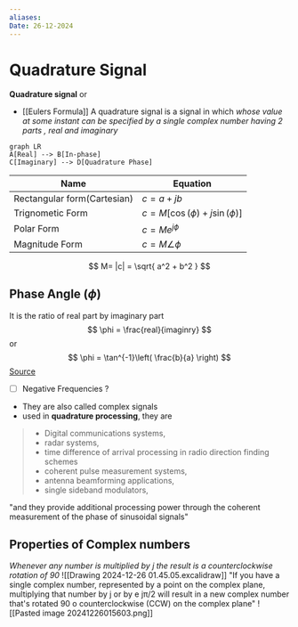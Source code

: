 ```yaml
---
aliases: 
Date: 26-12-2024
---
```

# Quadrature Signal
**Quadrature signal** or 
 - [[Eulers Formula]]
A quadrature signal is a signal in which *whose value at some instant can be specified by a single complex number having 2 parts , real and imaginary*

```mermaid
graph LR
A[Real] --> B[In-phase]
C[Imaginary] --> D[Quadrature Phase]
```


| Name                        | Equation                      |
| --------------------------- | ----------------------------- |
| Rectangular form(Cartesian) | $c=a+jb$                      |
| Trignometic Form            | $c=M[\cos(\phi)+j\sin(\phi)]$ |
| Polar Form                  | $c=Me^{j\phi}$                |
| Magnitude Form              | $c=M\angle\phi$               |
$$
M= |c| = \sqrt{ a^2 + b^2 }
$$
## Phase Angle ($\phi$)
It is the ratio of real part by imaginary part
$$
\phi = \frac{real}{imaginry}
$$
or
$$
\phi = \tan^{-1}\left( \frac{b}{a} \right)
$$
[Source](https://www.ieee.li/pdf/essay/quadrature_signals.pdf)
- [ ]  Negative Frequencies ? 

- They are also called complex signals 
- used in  **quadrature processing**, they are 
>- Digital communications systems,
>- radar systems,
>- time difference of arrival processing in radio direction finding schemes
>- coherent pulse measurement systems,
>- antenna beamforming applications,
>- single sideband modulators,

"and they provide additional processing power through the coherent measurement of the phase of sinusoidal signals"

## Properties of Complex numbers 
*Whenever any number is multiplied by j the result is a counterclockwise rotation of 90*
![[Drawing 2024-12-26 01.45.05.excalidraw]]
"If you have a single complex number, represented by a point on the complex plane, multiplying that number by j or by e jπ/2 will result in a new complex number that's rotated 90 o counterclockwise (CCW) on the complex plane"
![[Pasted image 20241226015603.png]]


